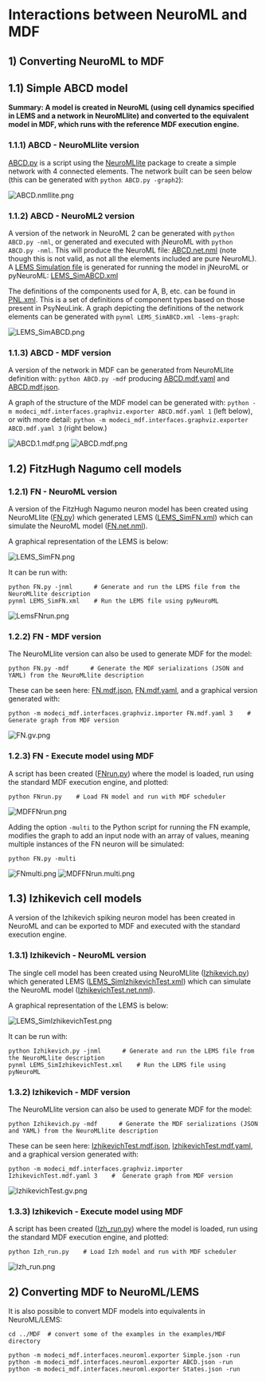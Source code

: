 # Interactions between NeuroML and MDF

## 1) Converting NeuroML to MDF

## 1.1) Simple ABCD model

**Summary: A model is created in NeuroML (using cell dynamics specified in LEMS and a network in NeuroMLlite) and converted to the equivalent model in MDF, which runs with the reference MDF execution engine.**

### 1.1.1) ABCD - NeuroMLlite version

[ABCD.py](ABCD.py) is a script using the [NeuroMLlite](https://docs.neuroml.org/Userdocs/Software/NeuroMLlite.html) package to create a simple network with 4 connected elements. The network built can be seen below (this can be generated with `python ABCD.py -graph2`):

![ABCD.nmllite.png](ABCD.nmllite.png)

### 1.1.2) ABCD - NeuroML2 version

A version of the network in NeuroML 2 can be generated with `python ABCD.py -nml`, or generated and executed with jNeuroML with `python ABCD.py -nml`.
This will produce the NeuroML file: [ABCD.net.nml](ABCD.net.nml) (note though this is not valid, as not all the elements included are pure NeuroML). A [LEMS Simulation file](https://docs.neuroml.org/Userdocs/LEMSSimulation.html) is generated for running the model in jNeuroML or pyNeuroML: [LEMS_SimABCD.xml](LEMS_SimABCD.xml)

The definitions of the components used for A, B, etc. can be found in [PNL.xml](PNL.xml). This is a set of definitions of component types based on those present in PsyNeuLink. A graph depicting the definitions of the network elements can be generated with `pynml LEMS_SimABCD.xml -lems-graph`:


![LEMS_SimABCD.png](LEMS_SimABCD.png)

### 1.1.3) ABCD - MDF version

A version of the network in MDF can be generated from NeuroMLlite definition with: `python ABCD.py -mdf` producing [ABCD.mdf.yaml](ABCD.mdf.yaml) and [ABCD.mdf.json](ABCD.mdf.json).

A graph of the structure of the MDF model can be generated with: `python -m modeci_mdf.interfaces.graphviz.exporter ABCD.mdf.yaml 1` (left below), or with more detail: `python -m modeci_mdf.interfaces.graphviz.exporter ABCD.mdf.yaml 3` (right below.)

![ABCD.1.mdf.png](ABCD.1.mdf.png)
![ABCD.mdf.png](ABCD.mdf.png)



## 1.2) FitzHugh Nagumo cell models

### 1.2.1) FN - NeuroML version

A version of the FitzHugh Nagumo neuron model has been created using NeuroMLlite ([FN.py](FN.py)) which generated LEMS ([LEMS_SimFN.xml](LEMS_SimFN.xml)) which can simulate the NeuroML model ([FN.net.nml](FN.net.nml)).

A graphical representation of the LEMS is below:

![LEMS_SimFN.png](LEMS_SimFN.png)

It can be run with:
```
python FN.py -jnml      # Generate and run the LEMS file from the NeuroMLlite description
pynml LEMS_SimFN.xml    # Run the LEMS file using pyNeuroML
```

![LemsFNrun.png](LemsFNrun.png)


### 1.2.2) FN - MDF version

The NeuroMLlite version can also be used to generate MDF for the model:

```
python FN.py -mdf      # Generate the MDF serializations (JSON and YAML) from the NeuroMLlite description
```

These can be seen here: [FN.mdf.json](FN.mdf.json), [FN.mdf.yaml](FN.mdf.yaml), and a graphical version generated with:

```
python -m modeci_mdf.interfaces.graphviz.importer FN.mdf.yaml 3    #  Generate graph from MDF version
```

![FN.gv.png](FN.gv.png)


### 1.2.3) FN - Execute model using MDF

A script has been created ([FNrun.py](FNrun.py)) where the model is loaded, run using the standard MDF execution engine, and plotted:

```
python FNrun.py    # Load FN model and run with MDF scheduler
```

![MDFFNrun.png](MDFFNrun.png)


Adding the option `-multi` to the Python script for running the FN example, modifies the graph to add an input node with an array of values, meaning multiple instances of the FN neuron will be simulated:

```
python FN.py -multi
```

![FNmulti.png](FNmulti.png)
![MDFFNrun.multi.png](MDFFNrun.multi.png)



## 1.3) Izhikevich cell models

A version of the Izhikevich spiking neuron model has been created in NeuroML and can be exported to MDF and executed with the standard execution engine.

### 1.3.1) Izhikevich - NeuroML version

The single cell model has been created using NeuroMLlite ([Izhikevich.py](Izhikevich.py)) which generated LEMS ([LEMS_SimIzhikevichTest.xml](LEMS_SimIzhikevichTest.xml)) which can simulate the NeuroML model ([IzhikevichTest.net.nml](IzhikevichTest.net.nml)).

A graphical representation of the LEMS is below:

![LEMS_SimIzhikevichTest.png](LEMS_SimIzhikevichTest.png)

It can be run with:
```
python Izhikevich.py -jnml      # Generate and run the LEMS file from the NeuroMLlite description
pynml LEMS_SimIzhikevichTest.xml    # Run the LEMS file using pyNeuroML
```

### 1.3.2) Izhikevich - MDF version

The NeuroMLlite version can also be used to generate MDF for the model:

```
python Izhikevich.py -mdf      # Generate the MDF serializations (JSON and YAML) from the NeuroMLlite description
```

These can be seen here: [IzhikevichTest.mdf.json](IzhikevichTest.mdf.json), [IzhikevichTest.mdf.yaml](IzhikevichTest.mdf.yaml), and a graphical version generated with:

```
python -m modeci_mdf.interfaces.graphviz.importer IzhikevichTest.mdf.yaml 3    #  Generate graph from MDF version
```

![IzhikevichTest.gv.png](IzhikevichTest.gv.png)

### 1.3.3) Izhikevich - Execute model using MDF

A script has been created ([Izh_run.py](Izh_run.py)) where the model is loaded, run using the standard MDF execution engine, and plotted:

```
python Izh_run.py    # Load Izh model and run with MDF scheduler
```

![Izh_run.png](Izh_run.png)

## 2) Converting MDF to NeuroML/LEMS


It is also possible to convert MDF models into equivalents in NeuroML/LEMS:

```
cd ../MDF  # convert some of the examples in the examples/MDF directory

python -m modeci_mdf.interfaces.neuroml.exporter Simple.json -run
python -m modeci_mdf.interfaces.neuroml.exporter ABCD.json -run
python -m modeci_mdf.interfaces.neuroml.exporter States.json -run
```
